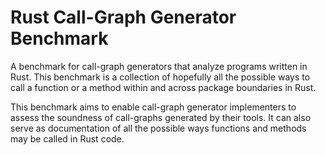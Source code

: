 # Rust Call-Graph Generator Benchmark

A benchmark for call-graph generators that analyze programs written in Rust.
This benchmark is a collection of hopefully all the possible ways to call a
function or a method within and across package boundaries in Rust.

This benchmark aims to enable call-graph generator implementers to assess
the soundness of call-graphs generated by their tools. It can also serve
as documentation of all the possible ways functions and methods may be called
in Rust code.
